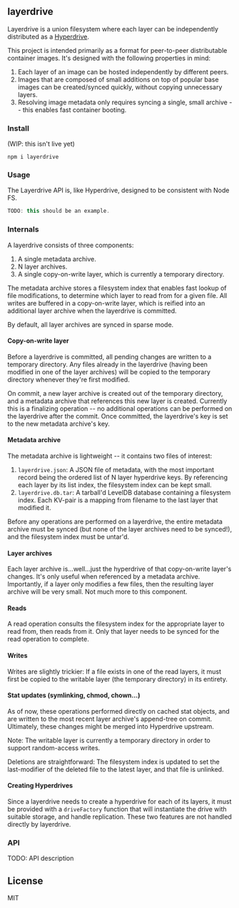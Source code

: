 ## layerdrive
Layerdrive is a union filesystem where each layer can be independently distributed as a [Hyperdrive](https://www.github.com/mafintosh/hyperdrive). 

This project is intended primarily as a format for peer-to-peer distributable container images. It's designed with the following properties in mind:
1. Each layer of an image can be hosted independently by different peers.
2. Images that are composed of small additions on top of popular base images can be created/synced quickly, without copying unnecessary layers.
3. Resolving image metadata only requires syncing a single, small archive -- this enables fast container booting.

### Install
(WIP: this isn't live yet)
```
npm i layerdrive
```

### Usage
The Layerdrive API is, like Hyperdrive, designed to be consistent with Node FS.

```js
TODO: this should be an example.
```

### Internals
A layerdrive consists of three components:
1. A single metadata archive.
2. N layer archives.
3. A single copy-on-write layer, which is currently a temporary directory.

The metadata archive stores a filesystem index that enables fast lookup of file modifications, to determine which layer to read from for a given file. All writes are buffered in a copy-on-write layer, which is reified into an additional layer archive when the layerdrive is committed.

By default, all layer archives are synced in sparse mode.

#### Copy-on-write layer
Before a layerdrive is committed, all pending changes are written to a temporary directory. Any files already in the layerdrive (having been modified in one of the layer archives) will be copied to the temporary directory whenever they're first modified.

On commit, a new layer archive is created out of the temporary directory, and a metadata archive that references this new layer is created. Currently this is a finalizing operation -- no additional operations can be performed on the layerdrive after the commit. Once committed, the layerdrive's key is set to the new metadata archive's key.

#### Metadata archive
The metadata archive is lightweight -- it contains two files of interest:
1. `layerdrive.json`: A JSON file of metadata, with the most important record being the ordered list of N layer hyperdrive keys. By referencing each layer by its list index, the filesystem index can be kept small.
2. `layerdrive.db.tar`: A tarball'd LevelDB database containing a filesystem index. Each KV-pair is a mapping from filename to the last layer that modified it.

Before any operations are performed on a layerdrive, the entire metadata archive must be synced (but none of the layer archives need to be synced!), and the filesystem index must be untar'd.

#### Layer archives
Each layer archive is...well...just the hyperdrive of that copy-on-write layer's changes. It's only useful when referenced by a metadata archive. Importantly, if a layer only modifies a few files, then the resulting layer archive will be very small. Not much more to this component.

#### Reads
A read operation consults the filesystem index for the appropriate layer to read from, then reads from it. Only that layer needs to be synced for the read operation to complete.

#### Writes
Writes are slightly trickier: If a file exists in one of the read layers, it must first be copied to the writable layer (the temporary directory) in its entirety.

#### Stat updates (symlinking, chmod, chown...)
As of now, these operations performed directly on cached stat objects, and are written to the most recent layer archive's append-tree on commit. Ultimately, these changes might be merged into Hyperdrive upstream.

Note: The writable layer is currently a temporary directory in order to support random-access writes.

Deletions are straightforward: The filesystem index is updated to set the last-modifier of the deleted file to the latest layer, and that file is unlinked.

#### Creating Hyperdrives
Since a layerdrive needs to create a hyperdrive for each of its layers, it must be provided with a `driveFactory` function that will instantiate the drive with suitable storage, and handle replication. These two features are not handled directly by layerdrive.

### API
TODO: API description

## License
MIT
